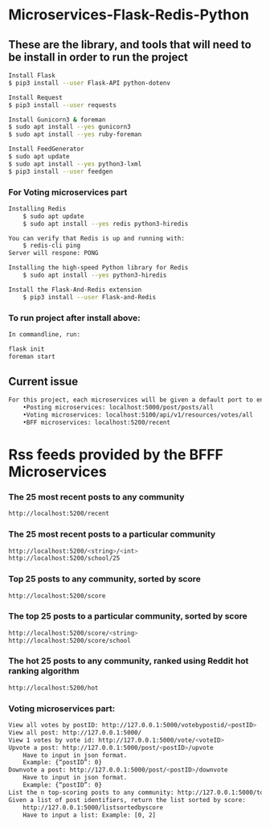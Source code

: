 # Microservices-Flask-Redis-Python

## These are the library, and tools that will need to be install in order to run the project 
```sh
Install Flask
$ pip3 install --user Flask-API python-dotenv
```
```sh
Install Request
$ pip3 install --user requests
```
```sh
Install Gunicorn3 & foreman 
$ sudo apt install --yes gunicorn3
$ sudo apt install --yes ruby-foreman

```
```sh
Install FeedGenerator
$ sudo apt update
$ sudo apt install --yes python3-lxml
$ pip3 install --user feedgen
```

### For Voting microservices part
```sh
Installing Redis
	$ sudo apt update
	$ sudo apt install --yes redis python3-hiredis

You can verify that Redis is up and running with:
	$ redis-cli ping
Server will respone: PONG

Installing the high-speed Python library for Redis
	$ sudo apt install --yes python3-hiredis

Install the Flask-And-Redis extension
	$ pip3 install --user Flask-and-Redis   

```

### To run project after install above:
```sh
In commandline, run: 

flask init
foreman start
```

## Current issue </br>
```sh
For this project, each microservices will be given a default port to ensure that all microservices will work properly all
	•Posting microservices: localhost:5000/post/posts/all 	
	•Voting microservices: localhost:5100/api/v1/resources/votes/all 
	•BFF microservices: localhost:5200/recent

```
# Rss feeds provided by the BFFF Microservices </br>
### The 25 most recent posts to any community  </br>
```sh
http://localhost:5200/recent
```
### The 25 most recent posts to a particular community  </br>
```sh
http://localhost:5200/<string>/<int> 
http://localhost:5200/school/25 

```
### Top 25 posts to any community, sorted by score </br>
```sh
http://localhost:5200/score 
```
### The top 25 posts to a particular community, sorted by score</br>
```sh
http://localhost:5200/score/<string>
http://localhost:5200/score/school

```
### The hot 25 posts to any community, ranked using Reddit hot ranking algorithm</br>
```sh
http://localhost:5200/hot 
```

### Voting microservices part:
```sh
View all votes by postID: http://127.0.0.1:5000/votebypostid/<postID>
View all post: http://127.0.0.1:5000/
View 1 votes by vote id: http://127.0.0.1:5000/vote/<voteID>
Upvote a post: http://127.0.0.1:5000/post/<postID>/upvote
	Have to input in json format. 
	Example: {“postID”: 0}
Downvote a post: http://127.0.0.1:5000/post/<postID>/downvote
	Have to input in json format. 
	Example: {“postID”: 0}
List the n top-scoring posts to any community: http://127.0.0.1:5000/toppostscore/2
Given a list of post identifiers, return the list sorted by score:
	http://127.0.0.1:5000/listsortedbyscore
	Have to input a list: Example: [0, 2]

```